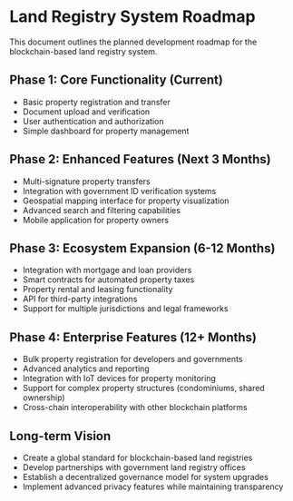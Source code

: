 # Land Registry System Roadmap

This document outlines the planned development roadmap for the blockchain-based land registry system.

## Phase 1: Core Functionality (Current)

- Basic property registration and transfer
- Document upload and verification
- User authentication and authorization
- Simple dashboard for property management

## Phase 2: Enhanced Features (Next 3 Months)

- Multi-signature property transfers
- Integration with government ID verification systems
- Geospatial mapping interface for property visualization
- Advanced search and filtering capabilities
- Mobile application for property owners

## Phase 3: Ecosystem Expansion (6-12 Months)

- Integration with mortgage and loan providers
- Smart contracts for automated property taxes
- Property rental and leasing functionality
- API for third-party integrations
- Support for multiple jurisdictions and legal frameworks

## Phase 4: Enterprise Features (12+ Months)

- Bulk property registration for developers and governments
- Advanced analytics and reporting
- Integration with IoT devices for property monitoring
- Support for complex property structures (condominiums, shared ownership)
- Cross-chain interoperability with other blockchain platforms

## Long-term Vision

- Create a global standard for blockchain-based land registries
- Develop partnerships with government land registry offices
- Establish a decentralized governance model for system upgrades
- Implement advanced privacy features while maintaining transparency